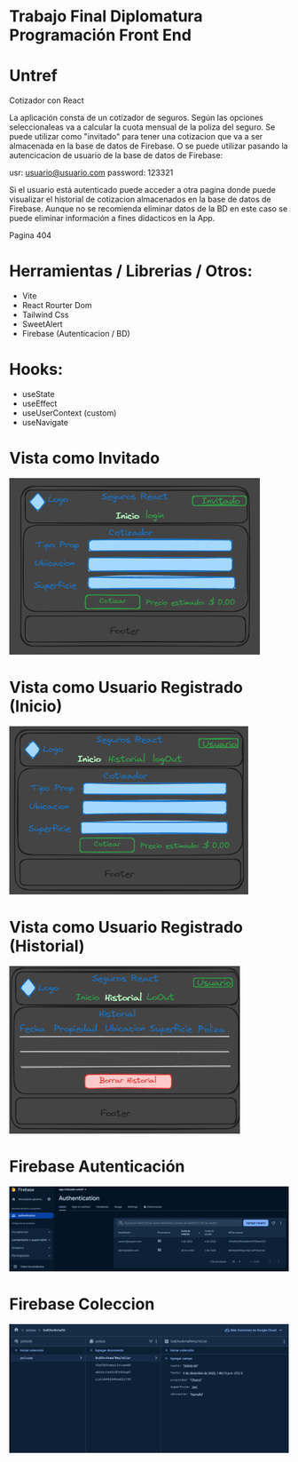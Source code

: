 # Trabajo Final Diplomatura Programación Front End

# Untref

Cotizador con React

La aplicación consta de un cotizador de seguros. Según las opciones seleccionaleas va a calcular la cuota mensual de la poliza del seguro.
Se puede utilizar como "invitado" para tener una cotizacion que va a ser almacenada en la base de datos de Firebase.
O se puede utilizar pasando la autencicacion de usuario de la base de datos de Firebase:

usr: usuario@usuario.com
password: 123321

Si el usuario está autenticado puede acceder a otra pagina donde puede visualizar el historial de cotizacion almacenados en la base de datos de Firebase.
Aunque no se recomienda eliminar datos de la BD en este caso se puede eliminar información a fines didacticos en la App.

Pagina 404

# Herramientas / Librerias / Otros:

- Vite
- React Rourter Dom
- Tailwind Css
- SweetAlert
- Firebase (Autenticacion / BD)

# Hooks:

- useState
- useEffect
- useUserContext (custom)
- useNavigate

# Vista como Invitado

![Imagen Inicio Invitado](/imgReadme.md/image-2.png)

# Vista como Usuario Registrado (Inicio)

![Imagen Inicio Usuario](/imgReadme.md/image-3.png)

# Vista como Usuario Registrado (Historial)

![imagen Historial Usuario](/imgReadme.md/image-4.png)

# Firebase Autenticación

![Ventana Autenticación](/imgReadme.md/image.png)

# Firebase Coleccion

![Coleccion Polizas](/imgReadme.md/image1.png)
